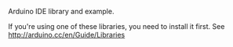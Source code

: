Arduino IDE library and example.

If you're using one of these libraries, you need to install it first. See http://arduino.cc/en/Guide/Libraries
